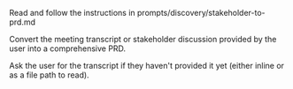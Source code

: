 Read and follow the instructions in prompts/discovery/stakeholder-to-prd.md

Convert the meeting transcript or stakeholder discussion provided by the user into a comprehensive PRD.

Ask the user for the transcript if they haven't provided it yet (either inline or as a file path to read).
